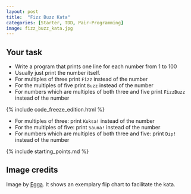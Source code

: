 ```yaml
---
layout: post
title:  "Fizz Buzz Kata"
categories: [Starter, TDD, Pair-Programming]
image: fizz_buzz_kata.jpg
---
```


## Your task
* Write a program that prints one line for each number from 1 to 100
* Usually just print the number itself.
* For multiples of three print `Fizz` instead of the number
* For the multiples of five print `Buzz` instead of the number
* For numbers which are multiples of both three and five print `FizzBuzz`
  instead of the number

{% include code_freeze_edition.html %}

* For multiples of three: print `Kuksa!` instead of the number
* For the multiples of five: print `Sauna!` instead of the number
* For numbers which are multiples of both three and five: print `Dip!` instead of the number


{% include starting_points.md %}

## Image credits

Image by [Egga](https://github.com/eggstrema). It shows an exemplary flip chart to facilitate the kata.
